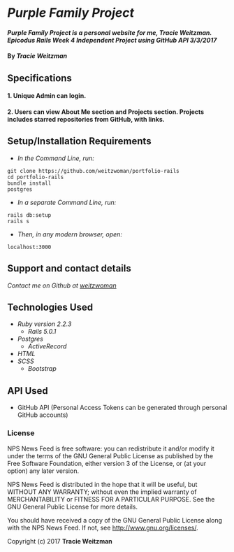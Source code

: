 # _Purple Family Project_

#### _Purple Family Project is a personal website for me, Tracie Weitzman. Epicodus Rails Week 4 Independent Project using GitHub API 3/3/2017_

#### By _**Tracie Weitzman**_

## Specifications

#### 1. Unique Admin can login.

#### 2. Users can view About Me section and Projects section. Projects includes starred repositories from GitHub, with links.  

## Setup/Installation Requirements

* _In the Command Line, run:_
```
git clone https://github.com/weitzwoman/portfolio-rails
cd portfolio-rails
bundle install
postgres
```

* _In a separate Command Line, run:_
```
rails db:setup
rails s
```
* _Then, in any modern browser, open:_
```
localhost:3000
```

## Support and contact details

_Contact me on Github at [weitzwoman](https://github.com/weitzwoman)_

## Technologies Used

* _Ruby version 2.2.3_
  * _Rails 5.0.1_
* _Postgres_
  * _ActiveRecord_
* _HTML_
* _SCSS_
  * _Bootstrap_

## API Used

* GitHub API (Personal Access Tokens can be generated through personal GitHub accounts)

### License

NPS News Feed is free software: you can redistribute it and/or modify it under the terms of the GNU General Public License as published by the Free Software Foundation, either version 3 of the License, or (at your option) any later version.

NPS News Feed is distributed in the hope that it will be useful, but WITHOUT ANY WARRANTY; without even the implied warranty of MERCHANTABILITY or FITNESS FOR A PARTICULAR PURPOSE. See the GNU General Public License for more details.

You should have received a copy of the GNU General Public License along with the NPS News Feed. If not, see http://www.gnu.org/licenses/.

Copyright (c) 2017 **Tracie Weitzman**
